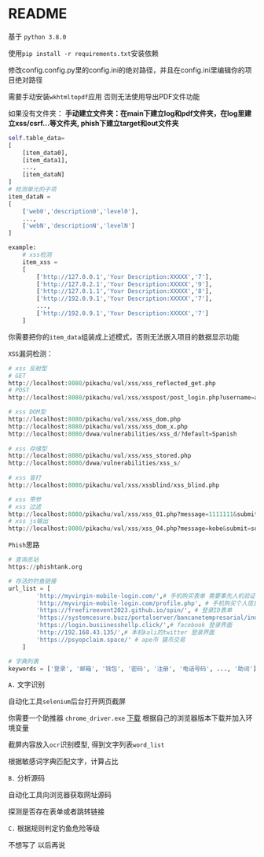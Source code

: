 # README

基于 `python 3.8.0`

使用`pip install -r requirements.txt`安装依赖

修改config.config.py里的config.ini的绝对路径，并且在config.ini里编辑你的项目绝对路径

需要手动安装`wkhtmltopdf`应用 否则无法使用导出PDF文件功能

如果没有文件夹：
**手动建立文件夹：在main下建立log和pdf文件夹，在log里建立xss/csrf...等文件夹, phish下建立target和out文件夹**

```python
self.table_data=
[
    [item_data0],
    [item_data1],
    ...,
    [item_dataN]
]
# 检测单元的子项
item_dataN =
[
    ['web0','description0','level0'],
    ...,
    ['webN','descriptionN','levelN']
]

example:
    # xss检测
    item_xss =
    [
        ['http://127.0.0.1','Your Description:XXXXX','7'],
        ['http://127.0.2.1','Your Description:XXXXX','9'],
        ['http://127.0.1.1','Your Description:XXXXX','8'],
        ['http://192.0.9.1','Your Description:XXXXX','7'],
        ...,
        ['http://192.0.9.1','Your Description:XXXXX','7']
    ]
```

你需要把你的`item_data`组装成上述模式，否则无法嵌入项目的数据显示功能



`XSS`漏洞检测：

```python
# xss 反射型
# GET
http://localhost:8080/pikachu/vul/xss/xss_reflected_get.php
# POST
http://localhost:8080/pikachu/vul/xss/xsspost/post_login.php?username=admin&password=123456&submit=submit

# xss DOM型
http://localhost:8080/pikachu/vul/xss/xss_dom.php
http://localhost:8080/pikachu/vul/xss/xss_dom_x.php
http://localhost:8080/dvwa/vulnerabilities/xss_d/?default=Spanish
        
# xss 存储型
http://localhost:8080/pikachu/vul/xss/xss_stored.php
http://localhost:8080/dvwa/vulnerabilities/xss_s/
        
# xss 盲打
http://localhost:8080/pikachu/vul/xss/xssblind/xss_blind.php

# xss 带参
# xss 过滤
http://localhost:8080/pikachu/vul/xss/xss_01.php?message=1111111&submit=submit
# xss js输出
http://localhost:8080/pikachu/vul/xss/xss_04.php?message=kobe&submit=submit
```



`Phish`思路

```python
# 查询总站
https://phishtank.org

# 存活的钓鱼链接
url_list = [
        'http://myvirgin-mobile-login.com/',# 手机购买表单 需要事先人机验证
        'http://myvirgin-mobile-login.com/profile.php', # 手机购买个人信息 需要事先人机验证
        'https://freefireevent2023.github.io/spin/', # 登录ID表单
        'https://systemcesure.buzz/portalserver/bancanetempresarial/index/public/', # 伪造公司介绍面
        'https://login.busiinesshellp.click/',# facebook 登录界面
        'http://192.168.43.135/',# 本机kali的twitter 登录界面
        'https://psyopclaim.space/' # ape币 猿币交易
    ]

# 字典列表
keywords = ['登录', '邮箱', '钱包', '密码', '注册', '电话号码', ..., '助词']
```



`A.` 文字识别

自动化工具`selenium`后台打开网页截屏

你需要一个助推器 `chrome_driver.exe` [下载](http://chromedriver.storage.googleapis.com/index.html) 根据自己的浏览器版本下载并加入环境变量

截屏内容放入`ocr`识别模型, 得到文字列表`word_list`

根据敏感词字典匹配文字，计算占比

`B.` 分析源码

自动化工具向浏览器获取网址源码

探测是否存在表单或者跳转链接

`C.` 根据规则判定钓鱼危险等级

不想写了 以后再说
